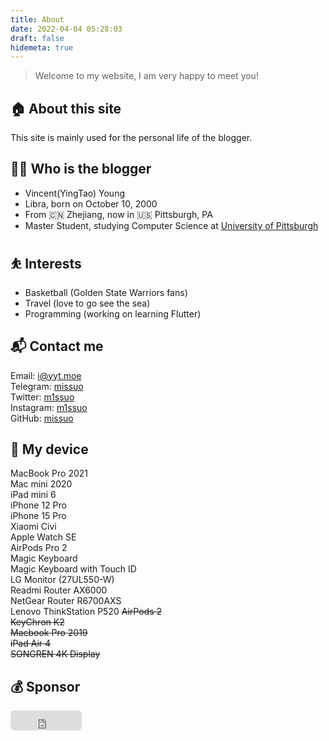 ```yaml
---
title: About
date: 2022-04-04 05:28:03
draft: false
hidemeta: true
---
```

> Welcome to my website, I am very happy to meet you!

## 🏠 About this site
This site is mainly used for the personal life of the blogger.

## 👨‍💻 Who is the blogger
- Vincent(YingTao) Young
- Libra, born on October 10, 2000
- From 🇨🇳 Zhejiang, now in 🇺🇸 Pittsburgh, PA
- Master Student, studying Computer Science at [University of Pittsburgh](https://www.pitt.edu)

## ⛹ Interests
- Basketball (Golden State Warriors fans)
- Travel (love to go see the sea)
- Programming (working on learning Flutter)

## 📬 Contact me
Email: [i@yyt.moe](mailto:i@yyt.moe)  
Telegram: [missuo](https://t.me/missuo)  
Twitter: [m1ssuo](https://twitter.com/m1ssuo)  
Instagram: [m1ssuo](https://instagram.com/m1ssuo)  
GitHub: [missuo](https://github.com/missuo)  

## 📱 My device
MacBook Pro 2021  
Mac mini 2020  
iPad mini 6  
iPhone 12 Pro  
iPhone 15 Pro    
Xiaomi Civi  
Apple Watch SE  
AirPods Pro 2  
Magic Keyboard  
Magic Keyboard with Touch ID  
LG Monitor (27UL550-W)  
Readmi Router AX6000  
NetGear Router R6700AXS  
Lenovo ThinkStation P520
~~AirPods 2~~  
~~KeyChron K2~~  
~~Macbook Pro 2019~~  
~~iPad Air 4~~  
~~SONGREN 4K Display~~   

## 💰 Sponsor
<iframe src="https://github.com/sponsors/missuo/button" title="Sponsor missuo" height="32" width="114" style="border: 0; border-radius: 6px;"></iframe>
